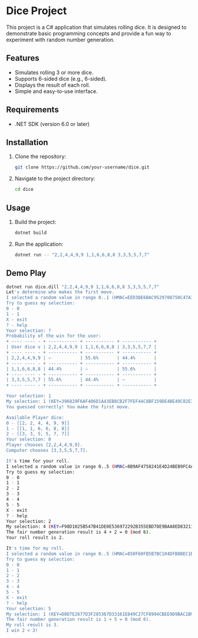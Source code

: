 # Dice Project

This project is a C# application that simulates rolling dice. It is designed to demonstrate basic programming concepts and provide a fun way to experiment with random number generation.

## Features

- Simulates rolling 3 or  more dice.
- Supports 6-sided dice (e.g., 6-sided).
- Displays the result of each roll.
- Simple and easy-to-use interface.

## Requirements

- .NET SDK (version 6.0 or later)

## Installation

1. Clone the repository:
    ```bash
    git clone https://github.com/your-username/dice.git
    ```
2. Navigate to the project directory:
    ```bash
    cd dice
    ```

## Usage

1. Build the project:
    ```bash
    dotnet build
    ```
2. Run the application:
    ```bash
    dotnet run -- "2,2,4,4,9,9 1,1,6,6,8,8 3,3,5,5,7,7"
    ```

## Demo Play 
```bash
dotnet run dice.dill "2,2,4,4,9,9 1,1,6,6,8,8 3,3,5,5,7,7"
Let's determine who makes the first move.
I selected a random value in range 0..1 (HMAC=EED3DE6BAC9529708750C47A14C6B3A4EC61091B8EFEE43212663E2D348FF81C).
Try to guess my selection:
0 - 0
1 - 1
X - exit
? - help
Your selection: ?
Probability of the win fоr the user:
+ ---- ---- - + ----------- + ----------- + ----------- +
| User dice v | 2,2,4,4,9,9 | 1,1,6,6,8,8 | 3,3,5,5,7,7 |
+ ---- ---- - + ----------- + ----------- + ----------- +
| 2,2,4,4,9,9 | —           | 55.6%       | 44.4%       |
+ ---- ---- - + ----------- + ----------- + ----------- +
| 1,1,6,6,8,8 | 44.4%       | —           | 55.6%       |
+ ---- ---- - + ----------- + ----------- + ----------- +
| 3,3,5,5,7,7 | 55.6%       | 44.4%       | —           |
+ ---- ---- - + ----------- + ----------- + ----------- +

Your selection: 1
My selection: 1 (KEY=396829F6AF406D1A43EB8CB2F7FEF44C8BF159DE4BE49C82E3F94523DB39FAD2).
You guessed correctly! You make the first move.

Available Player dice:
0 - [[2, 2, 4, 4, 9, 9]]
1 - [[1, 1, 6, 6, 8, 8]]
2 - [[3, 3, 5, 5, 7, 7]]
Your selection: 0
Player chooses [2,2,4,4,9,9].
Computer chooses [3,3,5,5,7,7].

It's time for your roll.
I selected a random value in range 0..5 (HMAC=8B9AF4758241E4D24BEB9FC4A99CCB60B93F6F28C5745C94504581FCAA0C1C15).
Try to guess my selection:
0 - 0
1 - 1
2 - 2
3 - 3
4 - 4
5 - 5
X - exit
? - help
Your selection: 2
My selection: 4 (KEY=F98D1025B547B41DE0E536972292B355EBD78E9BAA8ED83211AC503FB6D0212A).
The fair number generation result is 4 + 2 = 0 (mod 6).
Your roll result is 2.

It's time for my roll.
I selected a random value in range 0..5 (HMAC=850F60FB5B7BC104DFB0BEC1B66961999915F1A9C926D15B4A6F6FCCDBA75B34).
Try to guess my selection:
0 - 0
1 - 1
2 - 2
3 - 3
4 - 4
5 - 5
X - exit
? - help
Your selection: 5
My selection: 1 (KEY=D8D7E2677D3F285367D33161E849C27CF8994CBEE9D9BAC1B9DEAB3D3CA259B4).
The fair number generation result is 1 + 5 = 0 (mod 6).
My roll result is 3.
I win 2 < 3!

```